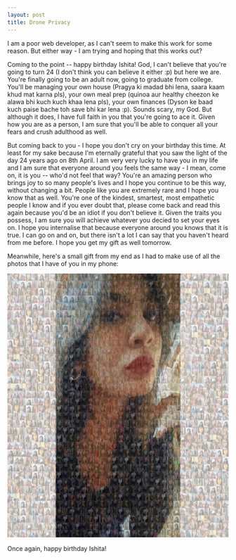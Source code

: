```yaml
---
layout: post
title: Drone Privacy
---
```


I am a poor web developer, as I can't seem to make this work for some reason. But either way - I am trying and hoping that this works out?

Coming to the point -- happy birthday Ishita! God, I can't believe that you're going to turn 24 (I don't think you can believe it either :p) but here we are. You're finally going to be an adult now, going to graduate from college. You'll be managing your own house (Pragya ki madad bhi lena, saara kaam khud mat karna pls), your own meal prep (quinoa aur healthy cheezon ke alawa bhi kuch kuch khaa lena pls), your own finances (Dyson ke baad kuch paise bache toh save bhi kar lena :p). Sounds scary, my God. But although it does, I have full faith in you that you're going to ace it. Given how you are as a person, I am sure that you'll be able to conquer all your fears and crush adulthood as well.

But coming back to you - I hope you don't cry on your birthday this time. At least for my sake because I'm eternally grateful that you saw the light of the day 24 years ago on 8th April. I am very very lucky to have you in my life and I am sure that everyone around you feels the same way - I mean, come on, it is you -- who'd not feel that way? You're an amazing person who brings joy to so many people's lives and I hope you continue to be this way, without changing a bit. People like you are extremely rare and I hope you know that as well. You're one of the kindest, smartest, most empathetic people I know and if you ever doubt that, please come back and read this again because you'd be an idiot if you don't believe it. Given the traits you possess, I am sure you will achieve whatever you decied to set your eyes on. I hope you internalise that because everyone around you knows that it is true. I can go on and on, but there isn't a lot I can say that you haven't heard from me before. I hope you get my gift as well tomorrow.

Meanwhile, here's a small gift from my end as I had to make use of all the photos that I have of you in my phone:

<p float="middle">
  <img src="/images/Ishi.jpg" width="575" height="600" />
</p>

Once again, happy birthday Ishita!
